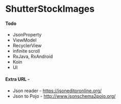 # ShutterStockImages

#### Todo
- JsonProperty
- ViewModel
- RecyclerView
- infinite scroll
- RxJava, RxAndroid
- Koin
- UI


#### Extra URL -
- Json reader - https://jsoneditoronline.org/
- Json to Pojo - http://www.jsonschema2pojo.org/
